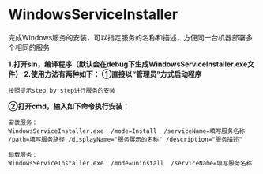 # WindowsServiceInstaller
完成Windows服务的安装，可以指定服务的名称和描述，方便同一台机器部署多个相同的服务

**1.打开sln，编译程序（默认会在debug下生成WindowsServiceInstaller.exe文件）**
**2.使用方法有两种如下：**
**①直接以“管理员”方式启动程序**
```
按照提示step by step进行服务的安装
```
**②打开cmd，输入如下命令执行安装：**
```
安装服务：
WindowsServiceInstaller.exe  /mode=Install  /serviceName=填写服务名称  /path=填写服务路径 /displayName="服务展示的名称" /description="服务描述"
```
```
卸载服务：
WindowsServiceInstaller.exe  /mode=uninstall  /serviceName=填写服务名称 
```
